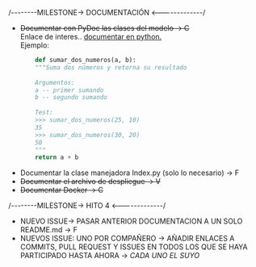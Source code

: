 
/--------MILESTONE-> DOCUMENTACIÓN <-------------/  
- ~~Documentar con PyDoc las clases del modelo -> C~~  
    Enlace de interes.. [documentar en python.](http://mundogeek.net/archivos/2008/07/07/documentacion-en-python/)  
    Ejemplo:
    ```python
        def sumar_dos_numeros(a, b): 
        """Suma dos números y retorna su resultado 
     
        Argumentos: 
        a -- primer sumando 
        b -- segundo sumando 
     
        Test: 
        >>> sumar_dos_numeros(25, 10) 
        35 
        >>> sumar_dos_numeros(30, 20) 
        50 
        """ 
        return a + b 
    ```
- Documentar la clase manejadora Index.py (solo lo necesario)  -> F
- ~~Documentar el archivo de despliegue  -> V~~
- ~~Documentar Docker  -> C~~

/--------MILESTONE-> HITO 4 <-------------/ 
- NUEVO ISSUE-> PASAR ANTERIOR DOCUMENTACION A UN SOLO README.md -> F
- NUEVOS ISSUE: UNO POR COMPAÑERO -> AÑADIR ENLACES A COMMITS, PULL REQUEST Y ISSUES EN TODOS LOS QUE SE HAYA PARTICIPADO HASTA AHORA -> *CADA UNO EL SUYO*
